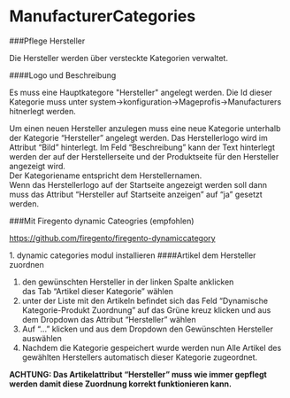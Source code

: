 # ManufacturerCategories

###Pflege Hersteller
<p>Die Hersteller werden über versteckte Kategorien verwaltet.</p>

####Logo und Beschreibung

<p>Es muss eine Hauptkategore "Hersteller" angelegt werden.
Die Id dieser Kategorie muss unter system->konfiguration->Mageprofis->Manufacturers hitnerlegt werden.
</p>

<p>Um einen neuen Hersteller anzulegen muss eine neue Kategorie unterhalb der Kategorie “Hersteller” angelegt werden. Das Herstellerlogo wird im Attribut “Bild” hinterlegt. 
Im Feld “Beschreibung” kann der Text hinterlegt werden der auf der Herstellerseite und der Produktseite für den Hersteller angezeigt wird.<br />
Der Kategoriename entspricht dem Herstellernamen.<br />
Wenn das Herstellerlogo auf der Startseite angezeigt werden soll dann muss das Attribut “Hersteller auf Startseite anzeigen” auf “ja” gesetzt werden.
</p>

###Mit Firegento dynamic Cateogries (empfohlen)

https://github.com/firegento/firegento-dynamiccategory 

<p>
1. dynamic categories modul installieren 
####Artikel dem Hersteller zuordnen

<ol>
<li>den gewünschten Hersteller in der linken Spalte anklicken</li>
das Tab “Artikel dieser Kategorie” wählen</li>
<li>unter der Liste mit den Artikeln befindet sich das Feld “Dynamische Kategorie-Produkt Zuordnung”
auf das Grüne kreuz klicken und aus dem Dropdown das Attribut “Hersteller” wählen</li>
<li>Auf “...” klicken und aus dem Dropdown den Gewünschten Hersteller auswählen</li>
<li>Nachdem die Kategorie gespeichert wurde werden nun Alle Artikel des gewählten Herstellers automatisch dieser Kategorie zugeordnet.</li>
</ol>
<strong>ACHTUNG: Das Artikelattribut “Hersteller” muss wie immer gepflegt werden damit diese Zuordnung korrekt funktionieren kann.</strong>
</p>
